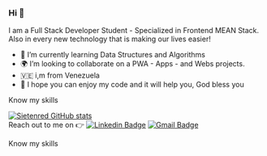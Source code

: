 ### Hi :wave:

I am a Full Stack Developer Student - Specialized in Frontend MEAN Stack. Also in every new technology that is making our lives easier!
- 🧩 I’m currently learning Data Structures and Algorithms
- 🌍 I’m looking to collaborate on a PWA - Apps - and Webs projects.
- &#x1F1FB;&#x1F1EA; i,m from Venezuela
- 🚀 I hope you can enjoy my code and it will help you, God bless you


Know my skills


[![Sietenred GitHub stats](https://github-readme-stats.vercel.app/api?username=sietenred)](https://github.com/anuraghazra/github-readme-stats)
<br>
Reach out to me on :point_right: [![Linkedin Badge](https://img.shields.io/badge/-Linkedin-4169E1?style=flat-square&logo=Linkedin&logoColor=white&&link=https://www.linkedin.com/in/sietenred/)](https://www.linkedin.com/in/sietenred/)
[![Gmail Badge](https://img.shields.io/badge/-Gmail-c14438?style=flat-square&logo=Gmail&logoColor=white&link=mailto:rvividha@gmail.com)](mailto:sietenred@gmail.com)

Know my skills
